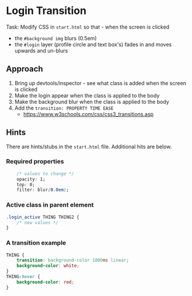 Login Transition
================

Task:
Modify CSS in `start.html` so that - when the screen is clicked
* the `#background img` blurs (0.5em)
* the `#login` layer (profile circle and text box's) fades in and moves upwards and un-blurs

## Approach
1. Bring up devtools/inspector - see what class is added when the screen is clicked
2. Make the login appear when the class is applied to the body
3. Make the background blur when the class is applied to the body
4. Add the `transition: PROPERTY TIME EASE`
    * https://www.w3schools.com/css/css3_transitions.asp


## Hints
There are hints/stubs in the `start.html` file.
Additional hits are below.
### Required properties
```css
    /* values to change */
    opacity: 1;
    top: 0;
    filter: blur(0.0em);
```
### Active class in parent element
```css
.login_active THING THING2 {
    /* new values */
}
```
### A transition example
```css
THING {
    transition: background-color 1000ms linear;
    background-color: white;
}
THING:hover {
    background-color: red;
}
```